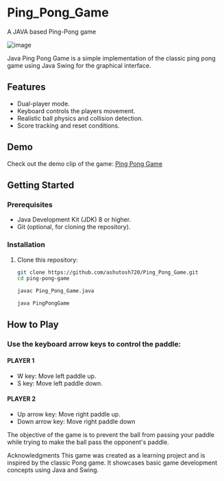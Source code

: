# Ping_Pong_Game
A JAVA based Ping-Pong game

![image](https://github.com/ashutosh720/Ping_Pong_Game/assets/112875409/f612e14b-5000-40c6-a345-1d808f38a74e)

Java Ping Pong Game is a simple implementation of the classic ping pong game using Java Swing for the graphical interface.



## Features

- Dual-player mode.
- Keyboard controls the players movement.
- Realistic ball physics and collision detection.
- Score tracking  and reset conditions.

## Demo

Check out the demo clip of the game: [Ping Pong Game](https://github.com/ashutosh720/Ping_Pong_Game/blob/master/PING-PONG_REC.mp4)

## Getting Started

### Prerequisites

- Java Development Kit (JDK) 8 or higher.
- Git (optional, for cloning the repository).

### Installation

1. Clone this repository:

   ```bash
   git clone https://github.com/ashutosh720/Ping_Pong_Game.git
   cd ping-pong-game

   javac Ping_Pong_Game.java

   java PingPongGame

## How to Play

### Use the keyboard arrow keys to control the paddle:

#### PLAYER 1
- W key: Move left paddle up.
- S key: Move left paddle down.

#### PLAYER 2
- Up arrow key: Move right paddle up.
- Down arrow key: Move right paddle down


The objective of the game is to prevent the ball from passing your paddle while trying to make the ball pass the opponent's paddle.


Acknowledgments
This game was created as a learning project and is inspired by the classic Pong game. It showcases basic game development concepts using Java and Swing.

